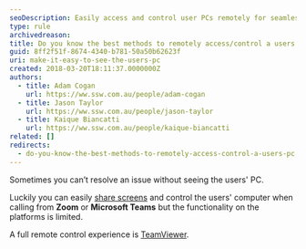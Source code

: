 ```yaml
---
seoDescription: Easily access and control user PCs remotely for seamless issue resolution.
type: rule
archivedreason:
title: Do you know the best methods to remotely access/control a users PC?
guid: 8ff2f51f-8674-4340-b781-50a50b62623f
uri: make-it-easy-to-see-the-users-pc
created: 2018-03-20T18:11:37.0000000Z
authors:
  - title: Adam Cogan
    url: https://ww.ssw.com.au/people/adam-cogan
  - title: Jason Taylor
    url: https://ww.ssw.com.au/people/jason-taylor
  - title: Kaique Biancatti
    url: https://ww.ssw.com.au/people/kaique-biancatti
related: []
redirects:
  - do-you-know-the-best-methods-to-remotely-access-control-a-users-pc
---
```


Sometimes you can’t resolve an issue without seeing the users' PC.

Luckily you can easily [share screens](/do-you-share-screens-when-working-remotely) and control the users' computer when calling from **Zoom** or **Microsoft Teams** but the functionality on the platforms is limited.

<!--endintro-->

A full remote control experience is [TeamViewer](https://www.teamviewer.com/en-us/).
